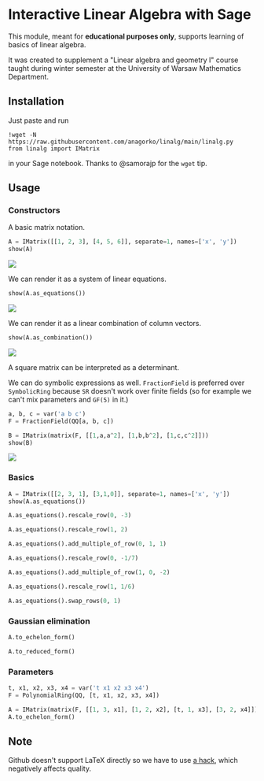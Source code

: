 # Interactive Linear Algebra with Sage

This module, meant for **educational purposes only**, supports learning of basics of linear algebra.

It was created to supplement a "Linear algebra and geometry I" course taught during winter semester
at the University of Warsaw Mathematics Department.

## Installation

Just paste and run
```
!wget -N https://raw.githubusercontent.com/anagorko/linalg/main/linalg.py
from linalg import IMatrix
```
in your Sage notebook. Thanks to @samorajp for the `wget` tip.

## Usage

### Constructors

A basic matrix notation.

```python
A = IMatrix([[1, 2, 3], [4, 5, 6]], separate=1, names=['x', 'y'])
show(A)
```

<img src="https://render.githubusercontent.com/render/math?math=%5Cleft%5B%5Cbegin%7Barray%7D%7Brr%7Cr%7D1%20%26%202%20%26%203%5C%5C4%20%26%205%20%26%206%5C%5C%5Cend%7Barray%7D%5Cright%5D">

We can render it as a system of linear equations.

```python
show(A.as_equations())
```

<img src="https://render.githubusercontent.com/render/math?math=%5Cleft%5C%7B%5Cbegin%7Barray%7D%7Bccccl%7D%0Ax%26%2B%262%20y%26%3D%263%5C%5C%0A4%20x%26%2B%265%20y%26%3D%266%5C%5C%0A%5Cend%7Barray%7D%5Cright.">

We can render it as a linear combination of column vectors.

```python
show(A.as_combination())
```

<img src="https://render.githubusercontent.com/render/math?math=x%5Cleft%5B%5Cbegin%7Barray%7D%7Bc%7D%0A1%20%5C%5C%0A4%20%5C%5C%0A%5Cend%7Barray%7D%5Cright%5D%2By%5Cleft%5B%5Cbegin%7Barray%7D%7Bc%7D%0A2%20%5C%5C%0A5%20%5C%5C%0A%5Cend%7Barray%7D%5Cright%5D%20%3D%20%5Cleft%5B%5Cbegin%7Barray%7D%7Bc%7D%0A3%20%5C%5C%0A6%20%5C%5C%0A%5Cend%7Barray%7D%5Cright%5D">

A square matrix can be interpreted as a determinant.

We can do symbolic expressions as well. `FractionField` is preferred over `SymbolicRing` because `SR` doesn't work over finite fields (so for example we can't mix parameters and `GF(5)` in it.)

```python
a, b, c = var('a b c')
F = FractionField(QQ[a, b, c])

B = IMatrix(matrix(F, [[1,a,a^2], [1,b,b^2], [1,c,c^2]]))
show(B)
```
<img src="https://render.githubusercontent.com/render/math?math=%5Cleft%5B%5Cbegin%7Barray%7D%7Brrr%7D%0A1%20%26%20a%20%26%20a%5E%7B2%7D%5C%5C%0A1%20%26%20b%20%26%20b%5E%7B2%7D%5C%5C%0A1%20%26%20c%20%26%20c%5E%7B2%7D%5C%5C%0A%5Cend%7Barray%7D%5Cright%5D">


### Basics

```python
A = IMatrix([[2, 3, 1], [3,1,0]], separate=1, names=['x', 'y'])
show(A.as_equations())
```

```python
A.as_equations().rescale_row(0, -3)
```

```python
A.as_equations().rescale_row(1, 2)
```

```python
A.as_equations().add_multiple_of_row(0, 1, 1)
```

```python
A.as_equations().rescale_row(0, -1/7)
```

```python
A.as_equations().add_multiple_of_row(1, 0, -2)
```

```python
A.as_equations().rescale_row(1, 1/6)
```

```python
A.as_equations().swap_rows(0, 1)
```

### Gaussian elimination

```python
A.to_echelon_form()
```

```python
A.to_reduced_form()
```

### Parameters

```python
t, x1, x2, x3, x4 = var('t x1 x2 x3 x4')
F = PolynomialRing(QQ, [t, x1, x2, x3, x4])

A = IMatrix(matrix(F, [[1, 3, x1], [1, 2, x2], [t, 1, x3], [3, 2, x4]]), separate=1, names=['a_1', 'a_2'])
A.to_echelon_form()
```

## Note

Github doesn't support LaTeX directly so we have to use [a hack](https://gist.github.com/a-rodin/fef3f543412d6e1ec5b6cf55bf197d7b), which negatively affects quality.
